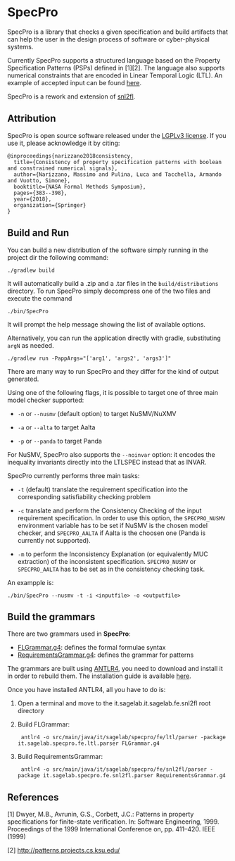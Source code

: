 
# SpecPro
SpecPro is a library that checks a given specification and build artifacts that can help the user in the 
design process of software or cyber-physical systems.

Currently SpecPro supports a structured language based on the Property Specification Patterns (PSPs) defined in [1][2].
The language also supports numerical constraints that are encoded in Linear Temporal Logic (LTL). 
An example of accepted input can be found [here](https://github.com/SAGE-Lab/robot-arm-usecase). 

SpecPro is a rework and extension of [snl2fl](https://github.com/SAGE-Lab/snl2fl). 

## Attribution

   SpecPro is open source software released under the [LGPLv3 license](LICENSE). If you use it, please acknowledge it by citing:

    @inproceedings{narizzano2018consistency,
      title={Consistency of property specification patterns with boolean and constrained numerical signals},
      author={Narizzano, Massimo and Pulina, Luca and Tacchella, Armando and Vuotto, Simone},
      booktitle={NASA Formal Methods Symposium},
      pages={383--398},
      year={2018},
      organization={Springer}
    }

## Build and Run
    
You can build a new distribution of the software simply running in the project dir the following command:
   
    ./gradlew build
      
It will automatically build a .zip and a .tar files in the `build/distributions` directory.
To run SpecPro simply decompress one of the two files and execute the command
   
    ./bin/SpecPro
      
It will prompt the help message showing the list of available options.
   
Alternatively, you can run the application directly with gradle, substituting `argN` as needed.
      
    ./gradlew run -PappArgs="['arg1', 'args2', 'args3']" 
      
   
      
There are many way to run SpecPro and they differ for the kind of output generated.
   
Using one of the following flags, it is possible to target one of three main model checker supported:
   
* `-n` or `--nusmv` (default option) to target NuSMV/NuXMV  
   
* `-a` or `--alta` to target Aalta
   
* `-p` or `--panda` to target Panda
   
For NuSMV, SpecPro also supports the `--noinvar` option: it encodes the inequality invariants directly into the LTLSPEC
instead that as INVAR.

SpecPro currently performs three main tasks:

* `-t` (default) translate the requirement specification into the corresponding satisfiability checking problem

* `-c` translate and perform the Consistency Checking of the input requirement specification. In order to use this 
       option, the `SPECPRO_NUSMV` environment variable has to be set if NuSMV is the chosen model checker, and 
       `SPECPRO_AALTA` if Aalta is the choosen one (Panda is currently not supported).
       
* `-m` to perform the Inconsistency Explanation (or equivalently MUC extraction) of the inconsistent specification.
       `SPECPRO_NUSMV` or `SPECPRO_AALTA` has to be set as in the consistency checking task.
   
 
An exampple is:
    
    ./bin/SpecPro --nusmv -t -i <inputfile> -o <outputfile>

     

## Build the grammars

There are two grammars used in **SpecPro**: 

* [FLGrammar.g4](FLGrammar.g4): defines the formal formulae syntax
* [RequirementsGrammar.g4](RequirementsGrammar.g4): defines the grammar for patterns

The grammars are built using [ANTLR4](http://www.antlr.org/), you need to download and install
it in order to rebuild them. The installation guide is available
[here](https://github.com/antlr/antlr4/blob/master/doc/getting-started.md).
 
Once you have installed ANTLR4, all you have to do is:

1. Open a terminal and move to the it.sagelab.it.sagelab.fe.snl2fl root directory

2. Build FLGrammar:

        antlr4 -o src/main/java/it/sagelab/specpro/fe/ltl/parser -package it.sagelab.specpro.fe.ltl.parser FLGrammar.g4

3. Build RequirementsGrammar:
        
        antlr4 -o src/main/java/it/sagelab/specpro/fe/snl2fl/parser -package it.sagelab.specpro.fe.snl2fl.parser RequirementsGrammar.g4

## References

   [1] Dwyer, M.B., Avrunin, G.S., Corbett, J.C.: Patterns in property
   specifications for finite-state verification. In: Software
   Engineering, 1999. Proceedings of the 1999 International Conference
   on, pp. 411–420. IEEE (1999)

   [2] http://patterns.projects.cs.ksu.edu/
